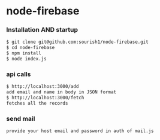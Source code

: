# node-firebase


### Installation AND startup

```sh
$ git clone git@github.com:sourish1/node-firebase.git
$ cd node-firebase
$ npm install
$ node index.js
```
### api calls

```sh
$ http://localhost:3000/add
add email and name in body in JSON format
$ http://localhost:3000/fetch
fetches all the records
```

### send mail
```sh
provide your host email and password in auth of mail.js
```
